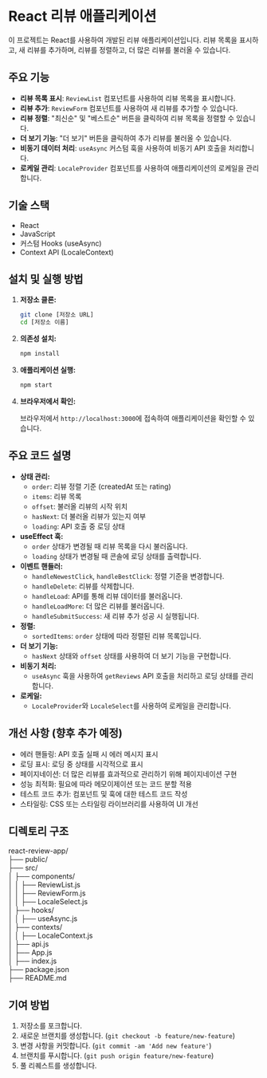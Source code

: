 # React 리뷰 애플리케이션

이 프로젝트는 React를 사용하여 개발된 리뷰 애플리케이션입니다. 리뷰 목록을 표시하고, 새 리뷰를 추가하며, 리뷰를 정렬하고, 더 많은 리뷰를 불러올 수 있습니다.

## 주요 기능

- **리뷰 목록 표시**: `ReviewList` 컴포넌트를 사용하여 리뷰 목록을 표시합니다.
- **리뷰 추가**: `ReviewForm` 컴포넌트를 사용하여 새 리뷰를 추가할 수 있습니다.
- **리뷰 정렬**: "최신순" 및 "베스트순" 버튼을 클릭하여 리뷰 목록을 정렬할 수 있습니다.
- **더 보기 기능**: "더 보기" 버튼을 클릭하여 추가 리뷰를 불러올 수 있습니다.
- **비동기 데이터 처리**: `useAsync` 커스텀 훅을 사용하여 비동기 API 호출을 처리합니다.
- **로케일 관리**: `LocaleProvider` 컴포넌트를 사용하여 애플리케이션의 로케일을 관리합니다.

## 기술 스택

- React
- JavaScript
- 커스텀 Hooks (useAsync)
- Context API (LocaleContext)

## 설치 및 실행 방법

1.  **저장소 클론:**

    ```bash
    git clone [저장소 URL]
    cd [저장소 이름]
    ```

2.  **의존성 설치:**

    ```bash
    npm install
    ```

3.  **애플리케이션 실행:**

    ```bash
    npm start
    ```

4.  **브라우저에서 확인:**

    브라우저에서 `http://localhost:3000`에 접속하여 애플리케이션을 확인할 수 있습니다.

## 주요 코드 설명

- **상태 관리:**
  - `order`: 리뷰 정렬 기준 (createdAt 또는 rating)
  - `items`: 리뷰 목록
  - `offset`: 불러올 리뷰의 시작 위치
  - `hasNext`: 더 불러올 리뷰가 있는지 여부
  - `loading`: API 호출 중 로딩 상태
- **useEffect 훅:**
  - `order` 상태가 변경될 때 리뷰 목록을 다시 불러옵니다.
  - `loading` 상태가 변경될 때 콘솔에 로딩 상태를 출력합니다.
- **이벤트 핸들러:**
  - `handleNewestClick`, `handleBestClick`: 정렬 기준을 변경합니다.
  - `handleDelete`: 리뷰를 삭제합니다.
  - `handleLoad`: API를 통해 리뷰 데이터를 불러옵니다.
  - `handleLoadMore`: 더 많은 리뷰를 불러옵니다.
  - `handleSubmitSuccess`: 새 리뷰 추가 성공 시 실행됩니다.
- **정렬:**
  - `sortedItems`: `order` 상태에 따라 정렬된 리뷰 목록입니다.
- **더 보기 기능:**
  - `hasNext` 상태와 `offset` 상태를 사용하여 더 보기 기능을 구현합니다.
- **비동기 처리:**
  - `useAsync` 훅을 사용하여 `getReviews` API 호출을 처리하고 로딩 상태를 관리합니다.
- **로케일:**
  - `LocaleProvider`와 `LocaleSelect`를 사용하여 로케일을 관리합니다.

## 개선 사항 (향후 추가 예정)

- 에러 핸들링: API 호출 실패 시 에러 메시지 표시
- 로딩 표시: 로딩 중 상태를 시각적으로 표시
- 페이지네이션: 더 많은 리뷰를 효과적으로 관리하기 위해 페이지네이션 구현
- 성능 최적화: 필요에 따라 메모이제이션 또는 코드 분할 적용
- 테스트 코드 추가: 컴포넌트 및 훅에 대한 테스트 코드 작성
- 스타일링: CSS 또는 스타일링 라이브러리를 사용하여 UI 개선

## 디렉토리 구조

react-review-app/  
├── public/  
├── src/  
│ ├── components/  
│ │ ├── ReviewList.js  
│ │ ├── ReviewForm.js  
│ │ ├── LocaleSelect.js  
│ ├── hooks/  
│ │ ├── useAsync.js  
│ ├── contexts/  
│ │ ├── LocaleContext.js  
│ ├── api.js  
│ ├── App.js  
│ ├── index.js  
├── package.json  
├── README.md

## 기여 방법

1.  저장소를 포크합니다.
2.  새로운 브랜치를 생성합니다. (`git checkout -b feature/new-feature`)
3.  변경 사항을 커밋합니다. (`git commit -am 'Add new feature'`)
4.  브랜치를 푸시합니다. (`git push origin feature/new-feature`)
5.  풀 리퀘스트를 생성합니다.
